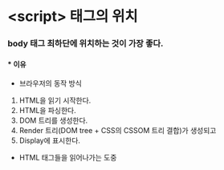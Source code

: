 # \<script\> 태그의 위치

### body 태그 최하단에 위치하는 것이 가장 좋다.

#### * 이유

* 브라우저의 동작 방식

1. HTML을 읽기 시작한다.
2. HTML을 파싱한다.
3. DOM 트리를 생성한다.
4. Render 트리(DOM tree + CSS의 CSSOM 트리 결합)가 생성되고 
5. Display에 표시한다. 

- HTML 태그들을 읽어나가는 도중 <script> 태그를 만나면 파싱을 중단하고 javascript 파일을 로드 후 javascript 코드를 파싱한다. 
- \<script\> 파싱이 완료되면, 그 후에 HTML 파싱이 계속 되다.
- 이로인해 HTML태그들 사이에 script 태그가 위치하면 두가지 문제가 발생!!
  - HTML을 읽는 과정에 스크립트를 만나면 중단 시점이 생기고 그만큼 Display에 표시되는 것이 **지연**된다.
  - DOM 트리가 생성되기전에 자바스크립트가 생성되지도 않은 DOM의 조작을 시도할 수 있다.

- 위와 같은 상황을 막기 위해 script 태그는 body 태그 최하단에 위치하는 게 가장 좋다.
<br/><br/>
[출처]<br/>
https://velog.io/@takeknowledge/script-%ED%83%9C%EA%B7%B8%EB%8A%94-%EC%96%B4%EB%94%94%EC%97%90-%EC%9C%84%EC%B9%98%ED%95%B4%EC%95%BC-%ED%95%A0%EA%B9%8C%EC%9A%94
